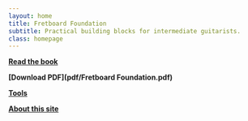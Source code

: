 ```yaml
---
layout: home
title: Fretboard Foundation
subtitle: Practical building blocks for intermediate guitarists.
class: homepage
---
```


<div class="font-larger" markdown="block">

**[Read the book](book.html)**

**[Download PDF](pdf/Fretboard Foundation.pdf)**

**[Tools](tools.html)**

**[About this site](about.html)**

</div>
